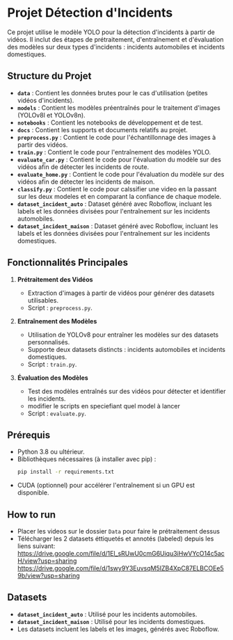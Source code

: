# Projet Détection d'Incidents

Ce projet utilise le modèle YOLO pour la détection d'incidents à partir de vidéos. Il inclut des étapes de prétraitement, d'entraînement et d'évaluation des modèles sur deux types d'incidents : incidents automobiles et incidents domestiques.

## Structure du Projet

- **`data`** : Contient les données brutes pour le cas d'utilisation (petites vidéos d'incidents).
- **`models`** : Contient les modèles préentraînés pour le traitement d'images (YOLOv8l et YOLOv8n).
- **`notebooks`** : Contient les notebooks  de développement et de test.
- **`docs`** : Contient les supports et documents relatifs au projet.
- **`preprocess.py`** : Contient le code pour l'échantillonnage des images à partir des vidéos.
- **`train.py`** : Contient le code pour l'entraînement des modèles YOLO.
- **`evaluate_car.py`** : Contient le code pour l'évaluation du modèle sur des vidéos afin de détecter les incidents de route.
- **`evaluate_home.py`** : Contient le code pour l'évaluation du modèle sur des vidéos afin de détecter les incidents de maison.
- **`classify.py`** : Contient le code pour calssifier une video en la passant sur les deux modeles et en comparant la confiance de chaque modele.
- **`dataset_incident_auto`** : Dataset généré avec Roboflow, incluant les labels et les données divisées pour l'entraînement sur les incidents automobiles.
- **`dataset_incident_maison`** : Dataset généré avec Roboflow, incluant les labels et les données divisées pour l'entraînement sur les incidents domestiques.

## Fonctionnalités Principales

1. **Prétraitement des Vidéos**
   - Extraction d'images à partir de vidéos pour générer des datasets utilisables.
   - Script : `preprocess.py`.

2. **Entraînement des Modèles**
   - Utilisation de YOLOv8 pour entraîner les modèles sur des datasets personnalisés.
   - Supporte deux datasets distincts : incidents automobiles et incidents domestiques.
   - Script : `train.py`.

3. **Évaluation des Modèles**
   - Test des modèles entraînés sur des vidéos pour détecter et identifier les incidents.
   - modifier le scripts en speciefiant quel model à lancer
   - Script : `evaluate.py`.

## Prérequis

- Python 3.8 ou ultérieur.
- Bibliothèques nécessaires (à installer avec pip) :
  ```bash
  pip install -r requirements.txt
  ```
- CUDA (optionnel) pour accélérer l'entraînement si un GPU est disponible.

## How to run

- Placer les videos sur le dossier `Data` pour faire le prétraitement dessus
- Télécharger les 2 datasets éttiquetés et annotés (labeled) depuis les liens suivant:
 https://drive.google.com/file/d/1El_sRUwU0cmG6Uiqu3iHwVYcO14c5acH/view?usp=sharing
 https://drive.google.com/file/d/1swy9Y3EuvsqM5IZB4XpC87ELBCOEe59b/view?usp=sharing


## Datasets

- **`dataset_incident_auto`** : Utilisé pour les incidents automobiles.
- **`dataset_incident_maison`** : Utilisé pour les incidents domestiques.
- Les datasets incluent les labels et les images, générés avec Roboflow.


